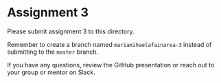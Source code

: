 # Assignment 3

Please submit assignment 3 to this directory.

Remember to create a branch named `mariamihaelafainarea-3` 
instead of submitting to the `master` branch.

If you have any questions, review the GitHub presentation or reach
out to your group or mentor on Slack.
